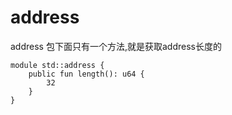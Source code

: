 # address
address 包下面只有一个方法,就是获取address长度的

```move
module std::address {
    public fun length(): u64 {
        32
    }
}
```

